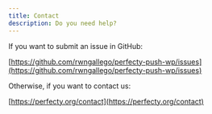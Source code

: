 ```yaml
---
title: Contact
description: Do you need help?
---
```


If you want to submit an issue in GitHub:

[https://github.com/rwngallego/perfecty-push-wp/issues](https://github.com/rwngallego/perfecty-push-wp/issues)

Otherwise, if you want to contact us: 

[https://perfecty.org/contact](https://perfecty.org/contact)
